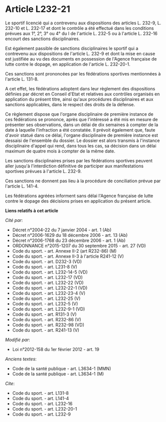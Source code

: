 # Article L232-21

Le sportif licencié qui a contrevenu aux dispositions des articles L. 232-9, L. 232-10 et L. 232-17 et dont le contrôle a été
effectué dans les conditions prévues aux 1°, 2°, 3° ou 4° du I de l'article L. 232-5 ou à l'article L. 232-16 encourt des
sanctions disciplinaires. 

Est également passible de sanctions disciplinaires le sportif qui a contrevenu aux dispositions de l'article L. 232-9 et dont
la mise en cause est justifiée au vu des documents en possession de l'Agence française de lutte contre le dopage, en
application de l'article L. 232-20-1. 

Ces sanctions sont prononcées par les fédérations sportives mentionnées à l'article L. 131-8. 

A cet effet, les fédérations adoptent dans leur règlement des dispositions définies par décret en Conseil d'Etat et relatives
aux contrôles organisés en application du présent titre, ainsi qu'aux procédures disciplinaires et aux sanctions applicables,
dans le respect des droits de la défense. 

Ce règlement dispose que l'organe disciplinaire de première instance de ces fédérations se prononce, après que l'intéressé a
été mis en mesure de présenter ses observations, dans un délai de dix semaines à compter de la date à laquelle l'infraction a
été constatée. Il prévoit également que, faute d'avoir statué dans ce délai, l'organe disciplinaire de première instance est
dessaisi de l'ensemble du dossier. Le dossier est alors transmis à l'instance disciplinaire d'appel qui rend, dans tous les
cas, sa décision dans un délai maximum de quatre mois à compter de la même date. 

Les sanctions disciplinaires prises par les fédérations sportives peuvent aller jusqu'à l'interdiction définitive de
participer aux manifestations sportives prévues à l'article L. 232-9. 

Ces sanctions ne donnent pas lieu à la procédure de conciliation prévue par l'article L. 141-4. 

Les fédérations agréées informent sans délai l'Agence française de lutte contre le dopage des décisions prises en application
du présent article.

**Liens relatifs à cet article**

_Cité par_:

  - Décret n°2004-22 du 7 janvier 2004 - art. 1 (Ab)
  - Décret n°2006-1629 du 18 décembre 2006 - art. 13 (Ab)
  - Décret n°2006-1768 du 23 décembre 2006 - art. 1 (Ab)
  - ORDONNANCE n°2015-1207 du 30 septembre 2015 - art. 27 (VD)
  - Code du sport. - art. Annexe II-2 (art R232-86) (M)
  - Code du sport. - art. Annexe II-3 à l'article R241-12 (V)
  - Code du sport. - art. D232-3 (VD)
  - Code du sport. - art. L231-8 (V)
  - Code du sport. - art. L232-14-5 (VD)
  - Code du sport. - art. L232-17 (VD)
  - Code du sport. - art. L232-22 (VD)
  - Code du sport. - art. L232-22-1 (VD)
  - Code du sport. - art. L232-23-4 (V)
  - Code du sport. - art. L232-25 (V)
  - Code du sport. - art. L232-5 (V)
  - Code du sport. - art. L232-9-1 (VD)
  - Code du sport. - art. R131-3 (V)
  - Code du sport. - art. R232-86 (V)
  - Code du sport. - art. R232-98 (VD)
  - Code du sport. - art. R241-13 (V)

_Modifié par_:

  - Loi n°2012-158 du 1er février 2012 - art. 19

_Anciens textes_:

  - Code de la santé publique - art. L3634-1 (MMN)
  - Code de la santé publique - art. L3634-1 (M)

_Cite_:

  - Code du sport. - art. L131-8
  - Code du sport. - art. L141-4
  - Code du sport. - art. L232-16
  - Code du sport. - art. L232-20-1
  - Code du sport. - art. L232-9

